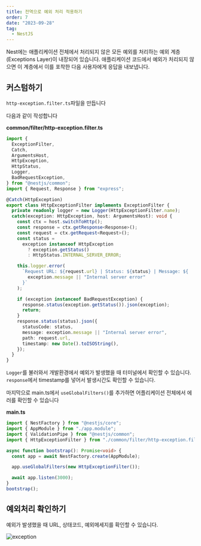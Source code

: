 ```yaml
---
title: 전역으로 예외 처리 적용하기
order: 7
date: "2023-09-28"
tag:
  - NestJS
---
```


Nest에는 애플리케이션 전체에서 처리되지 않은 모든 예외를 처리하는 예외 계층(Exceptions Layer)이 내장되어 있습니다.
애플리케이션 코드에서 예외가 처리되지 않으면 이 계층에서 이를 포착한 다음 사용자에게 응답을 내보냅니다.

<!--end-->

## 커스텀하기

`http-exception.filter.ts`파일을 만듭니다

다음과 같이 작성합니다

**common/filter/http-exception.filter.ts**

```typescript
import {
  ExceptionFilter,
  Catch,
  ArgumentsHost,
  HttpException,
  HttpStatus,
  Logger,
  BadRequestException,
} from "@nestjs/common";
import { Request, Response } from "express";

@Catch(HttpException)
export class HttpExceptionFilter implements ExceptionFilter {
  private readonly logger = new Logger(HttpExceptionFilter.name);
  catch(exception: HttpException, host: ArgumentsHost): void {
    const ctx = host.switchToHttp();
    const response = ctx.getResponse<Response>();
    const request = ctx.getRequest<Request>();
    const status =
      exception instanceof HttpException
        ? exception.getStatus()
        : HttpStatus.INTERNAL_SERVER_ERROR;

    this.logger.error(
      `Request URL: ${request.url} | Status: ${status} | Message: ${
        exception.message || "Internal server error"
      }`
    );

    if (exception instanceof BadRequestException) {
      response.status(exception.getStatus()).json(exception);
      return;
    }
    response.status(status).json({
      statusCode: status,
      message: exception.message || "Internal server error",
      path: request.url,
      timestamp: new Date().toISOString(),
    });
  }
}
```

`Logger`를 불러와서 개발환경에서 예외가 발생했을 때 터미널에서 확인할 수 있습니다.
`response`에서 timestamp를 넣어서 발생시간도 확인할 수 있습니다.

마지막으로 main.ts에서 `useGlobalFilters()`를 추가하면 어플리케이션 전체에서 에러를 확인할 수 있습니다

**main.ts**

```typescript
import { NestFactory } from "@nestjs/core";
import { AppModule } from "./app.module";
import { ValidationPipe } from "@nestjs/common";
import { HttpExceptionFilter } from "./common/filter/http-exception.filter";

async function bootstrap(): Promise<void> {
  const app = await NestFactory.create(AppModule);

  app.useGlobalFilters(new HttpExceptionFilter());

  await app.listen(3000);
}
bootstrap();
```

## 예외처리 확인하기

예외가 발생했을 때 URL, 상태코드, 예외메세지를 확인할 수 있습니다.

![exception](https://github.com/Zamoca42/blog/assets/96982072/d610b655-9b5e-4840-acdc-920d0017e534)
